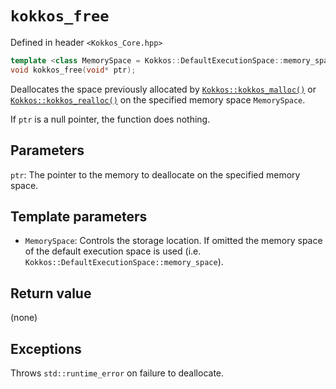 # `kokkos_free`

Defined in header `<Kokkos_Core.hpp>`

```c++
template <class MemorySpace = Kokkos::DefaultExecutionSpace::memory_space>
void kokkos_free(void* ptr);
```

Deallocates the space previously allocated by [`Kokkos::kokkos_malloc()`](./malloc) or [`Kokkos::kokkos_realloc()`](./realloc) on the specified memory space `MemorySpace`.

If `ptr` is a null pointer, the function does nothing.

## Parameters

`ptr`: The pointer to the memory to deallocate on the specified memory space.

## Template parameters

* `MemorySpace`:  Controls the storage location. If omitted the memory space of the default execution space is used (i.e. `Kokkos::DefaultExecutionSpace::memory_space`).

## Return value

(none)
## Exceptions

Throws `std::runtime_error` on failure to deallocate.

